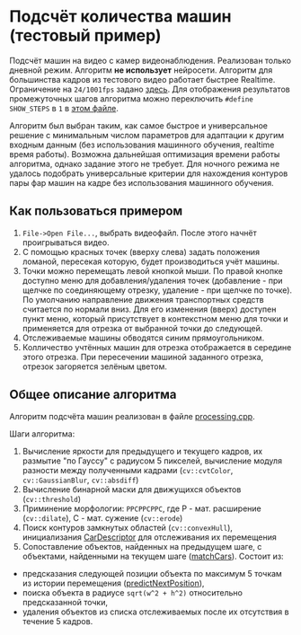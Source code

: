 # Подсчёт количества машин (тестовый пример)
Подсчёт машин на видео с камер видеонаблюдения.
Реализован только дневной режим. Алгоритм **не использует** нейросети.
Алгоритм для большинства кадров из тестового видео работает быстрее Realtime. Ограничение на `24/1001fps` задано [здесь](https://github.com/slavanap/CarCounterTest/blob/master/QtUtility.cpp#L78).
Для отображения результатов промежуточных шагов алгоритма можно переключить `#define SHOW_STEPS` в `1` в [этом файле](https://github.com/slavanap/CarCounterTest/blob/master/processing.cpp).

Алгоритм был выбран таким, как самое быстрое и универсальное решение с минимальным числом параметров для адаптации к другим входным данным (без использования машинного обучения, realtime время работы). Возможна дальнейшая оптимизация времени работы алгоритма, однако задание этого не требует. Для ночного режима не удалось подобрать универсальные критерии для нахождения контуров пары фар машин на кадре без использования машинного обучения.


## Как пользоваться примером
1. `File->Open File...`, выбрать видеофайл. После этого начнёт проигрываться видео.
2. С помощью красных точек (вверху слева) задать положения ломаной, пересекая которую, будет производиться учёт машины.
3. Точки можно перемещать левой кнопкой мыши. По правой кнопке доступно меню для добавления/удаления точек (добавление - при щелчке по соединяющему отрезку, удаление - при щелчке по точке). По умолчанию направление движения транспортных средств считается по нормали вниз. Для его изменения (вверх) доступен пункт меню, который присутствует в контекстном меню для точки и применяется для отрезка от выбранной точки до следующей.
4. Отслеживаемые машины обводятся синим прямоугольником.
5. Колличество учтённых машин для отрезка отображается в середине этого отрезка. При пересечении машиной заданного отрезка, отрезок загоряется зелёным цветом.

## Общее описание алгоритма
Алгоритм подсчёта машин реализован в файле [processing.cpp](https://github.com/slavanap/CarCounterTest/blob/master/processing.cpp#L146-L233).

Шаги алгоритма:

1. Вычисление яркости для предыдущего и текущего кадров, их размытие "по Гауссу" с радиусом 5 пикселей, вычисление модуля разности между полученными кадрами (`cv::cvtColor`, `cv::GaussianBlur`, `cv::absdiff`)
2. Вычисление бинарной маски для движущихся объектов (`cv::threshold`)
3. Приминение морфологии: `РРСРРСРРС`, где Р - мат. расширение (`cv::dilate`), C - мат. сужение (`cv::erode`)
4. Поиск контуров замкнутых областей (`cv::convexHull`), инициализания
[CarDescriptor](https://github.com/slavanap/CarCounterTest/blob/master/processing.h#L15-L30)
для отслеживания их перемещения
5. Сопоставление объектов, найденных на предыдущем шаге, с объектами, найденными на текущем шаге ([matchCars](https://github.com/slavanap/CarCounterTest/blob/master/processing.cpp#L80-L112)). Состоит из:
  * предсказания следующей позиции объекта по максимум 5 точкам из истории перемещения ([predictNextPosition](https://github.com/slavanap/CarCounterTest/blob/master/processing.cpp#L31-L48)),
  * поиска объекта в радиусе `sqrt(w^2 + h^2)` относительно предсказанной точки,
  * удаления объектов из списка отслеживаемых после их отсутствия в течение 5 кадров.
